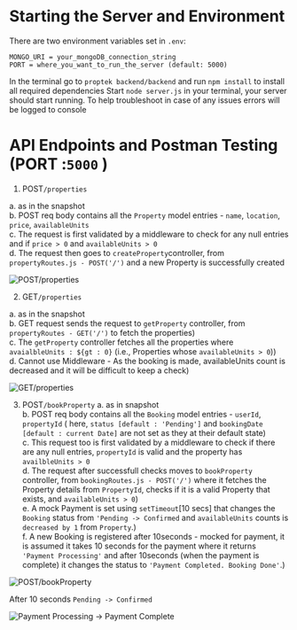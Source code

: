 # Starting the Server and Environment

There are two environment variables set in `.env`:

```env
MONGO_URI = your_mongoDB_connection_string
PORT = where_you_want_to_run_the_server (default: 5000)
```
In the terminal go to `proptek backend/backend` and run `npm install` to install all required dependencies
Start `node server.js` in your terminal, your server should start running. To help troubleshoot in case of any issues errors will be logged to console

# API Endpoints and Postman Testing (PORT :`5000` )

1. POST```/properties```

  a. as in the snapshot <br>
  b. POST req body contains all the `Property` model entries - `name`, `location`, `price`, `availableUnits`<br>
  c. The request is first validated by a middleware to check for any null entries and if `price > 0` and `availableUnits > 0`<br>
  d. The request then goes to `createProperty`controller, from `propertyRoutes.js - POST('/')` and a new Property is successfully created <br>

![POST/properties](https://github.com/user-attachments/assets/88d7f92e-0c81-49cc-bd28-d30d02bf7239)

2. GET```/properties```

  a. as in the snapshot <br>
  b. GET request sends the request to `getProperty` controller, from `propertyRoutes - GET('/')` to fetch the properties)<br>
  c. The `getProperty` controller fetches all the properties where `avaialbleUnits : ${gt : 0}` (i.e., Properties whose `availableUnits > 0`))<br>
  d. Cannot use Middleware - As the booking is made, availableUnits count is decreased and it will be difficult to keep a check)<br>

![GET/properties](https://github.com/user-attachments/assets/a596536a-2f20-477f-947d-dd98af967a71)

3. POST```/bookProperty```
  a. as in snapshot <br>
  b. POST req body contains all the `Booking` model entries - `userId`, `propertyId` ( here, `status [default : 'Pending']`  and `bookingDate [default : current Date]` are not set as they at their default state)<br>
  c. This request too is first validated by a middleware to check if there are any null entries, `propertyId` is valid and the property has `availbleUnits > 0`<br>
  d. The request after successfull checks moves to `bookProperty` controller, from `bookingRoutes.js - POST('/')` where it fetches the Property details from `PropertyId`, checks if it is a valid Property that exists, and `availableUnits > 0`)<br>
  e. A mock Payment is set using `setTimeout`[10 secs] that changes the `Booking` status from `'Pending -> Confirmed` and `availableUnits` counts is `decreased by 1` from `Property`.)<br>
  f. A new Booking is registered after 10seconds - mocked for payment, it is assumed it takes 10 seconds for the payment where it returns `'Payment Processing'` and after 10seconds (when the payment is complete) it changes the status to `'Payment Completed. Booking Done'`.)<br>

![POST/bookProperty](https://github.com/user-attachments/assets/2785a00d-0b88-4d6c-9222-f818c312ca74)

After 10 seconds `Pending -> Confirmed`

![Payment Processing -> Payment Complete](https://github.com/user-attachments/assets/01376756-8949-4096-81a2-05d831a73efc)




